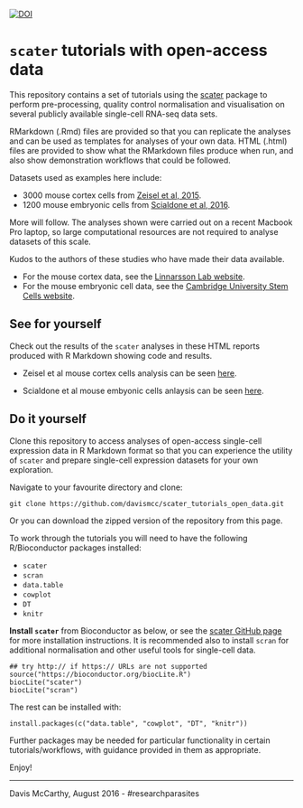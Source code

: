 [![DOI](https://zenodo.org/badge/23770/davismcc/scater_tutorials_open_data.svg)](https://zenodo.org/badge/latestdoi/23770/davismcc/scater_tutorials_open_data)

# `scater` tutorials with open-access data

This repository contains a set of tutorials using the
[scater](http://bioconductor.org/packages/scater/) package to perform
pre-processing, quality control normalisation and visualisation on several publicly available
single-cell RNA-seq data sets.

RMarkdown (.Rmd) files are provided so that you can replicate the
analyses and can be used as templates for analyses of your own
data. HTML (.html) files are provided to show what the RMarkdown files
produce when run, and also show demonstration workflows that could be followed.

Datasets used as examples here include:

* 3000 mouse cortex cells from
[Zeisel et al, 2015](http://science.sciencemag.org/content/347/6226/1138).
* 1200 mouse embryonic cells from [Scialdone et al, 2016](http://www.nature.com/nature/journal/v535/n7611/full/nature18633.html).

More will follow. The analyses shown were carried out on a recent
Macbook Pro laptop, so large computational resources are not required
to analyse datasets of this scale.

Kudos to the authors of these studies who have made their data
available.

* For the mouse cortex data, see the
[Linnarsson Lab website](http://linnarssonlab.org/cortex/).
* For the mouse embryonic cell data, see the
[Cambridge University Stem Cells website](http://gastrulation.stemcells.cam.ac.uk/scialdone2016).


## See for yourself

Check out the results of the `scater` analyses in these HTML reports produced
with R Markdown showing code and results.

* Zeisel et al mouse cortex cells analysis can be seen
  [here](https://rawgit.com/davismcc/scater_tutorials_open_data/master/zeisel_mouse_cortex.html).

* Scialdone et al mouse embyonic cells anlaysis can be seen
[here](https://rawgit.com/davismcc/scater_tutorials_open_data/master/scialdone_mouse_mesoderm.html).


## Do it yourself

Clone this repository to access analyses of open-access single-cell
expression data in R Markdown format so that you can experience the
utility of `scater` and prepare single-cell expression datasets for
your own exploration.

Navigate to your favourite directory and clone:

```
git clone https://github.com/davismcc/scater_tutorials_open_data.git
```

Or you can download the zipped version of the repository from this
page.

To work through the tutorials you will need to have the following
R/Bioconductor packages installed:
* `scater`
* `scran`
* `data.table`
* `cowplot`
* `DT`
* `knitr`

**Install `scater`** from Bioconductor as below, or see the
[scater GitHub page](https://github.com/davismcc/scater) for more
installation instructions. It is recommended also to install `scran`
for additional normalisation and other useful tools for single-cell
data.

```{r}
## try http:// if https:// URLs are not supported
source("https://bioconductor.org/biocLite.R")
biocLite("scater")
biocLite("scran")
```

The rest can be installed with:
```{r}
install.packages(c("data.table", "cowplot", "DT", "knitr"))
```

Further packages may be needed for particular functionality in certain
tutorials/workflows, with guidance provided in them as appropriate.

Enjoy!

---

Davis McCarthy, August 2016 - #researchparasites
